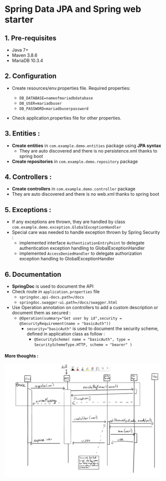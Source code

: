 # Spring Data JPA and Spring web starter

## 1. Pre-requisites
   - Java 7+
   - Maven 3.8.6 
   - MariaDB 10.3.4

## 2. Configuration
- Create resources/env.properties file. Required properties:
  - `DB_DATABASE=nameofmariadbdatabase`
  - `DB_USER=mariadbuser`
  - `DB_PASSWORD=mariadbuserpassword`

- Check application.properties file for other properties.

## 3. Entities :
  - __Create entities__ in `com.example.demo.entities` package using __JPA syntax__
    - They are auto discovered and there is no persistence.xml thanks to spring boot
  - __Create repositories__ in `com.example.demo.repository` package

## 4. Controllers :
- __Create controllers__ in `com.example.demo.controller` package
- They are auto discovered and there is no web.xml thanks to spring boot

## 5. Exceptions :
- If any exceptions are thrown, they are handled by class `com.example.demo.exception.GlobalExceptionHandler`
- Special care was needed to handle exception thrown by Spring Security :
  - implemented interface `AuthenticationEntryPoint` to delegate authentication exception handling to GlobalExceptionHandler
  - implemented `AccessDeniedHandler` to delegate authorization exception handling to GlobalExceptionHandler

## 6. Documentation
- __SpringDoc__ is used to document the API
- Check route in `application.properties` file 
  - `springdoc.api-docs.path=/docs`
  - `springdoc.swagger-ui.path=/docs/swagger.html`
- Use Operation annotation on controllers to add a custom description or document them as secured :
  - `@Operation(summary="Get user by id",security = @SecurityRequirement(name = "basicAuth"))`
    - `security="basicAuth"` is used to document the security scheme, defined in application class as follow :
      - `@SecurityScheme(
    name = "basicAuth",
    type = SecuritySchemeType.HTTP,
    scheme = "bearer"
    )`
  
#### More thoughts :

![Registration sequence diagram](Registration_Sequence.png?raw=true "Regestration sequence diagram")
